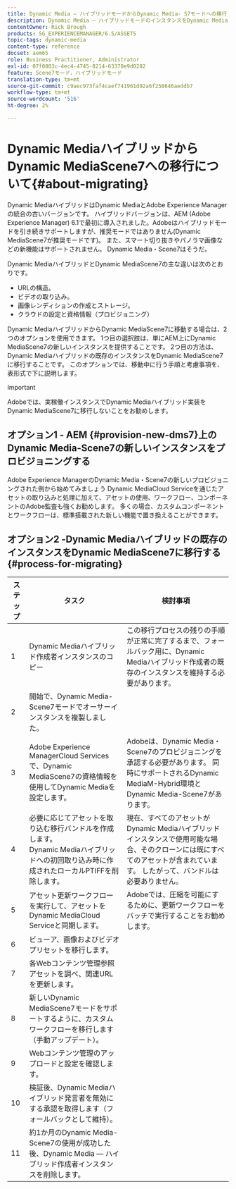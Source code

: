 ```yaml
---
title: Dynamic Media — ハイブリッドモードからDynamic Media- S7モードへの移行
description: Dynamic Media — ハイブリッドモードのインスタンスをDynamic Media- S7モードに移行する方法を説明します。
contentOwner: Rick Brough
products: SG_EXPERIENCEMANAGER/6.5/ASSETS
topic-tags: dynamic-media
content-type: reference
docset: aem65
role: Business Practitioner, Administrator
exl-id: 07f0803c-4ec4-4745-8214-63370e9d0282
feature: Scene7モード，ハイブリッドモード
translation-type: tm+mt
source-git-commit: c9aec973faf4caef741961d92a6f258646aeddb7
workflow-type: tm+mt
source-wordcount: '516'
ht-degree: 2%

---
```


# Dynamic MediaハイブリッドからDynamic MediaScene7への移行について{#about-migrating}

Dynamic MediaハイブリッドはDynamic MediaとAdobe Experience Managerの統合の古いバージョンです。 ハイブリッドバージョンは、AEM (Adobe Experience Manager) 6.1で最初に導入されました。Adobeはハイブリッドモードを引き続きサポートしますが、推奨モードではありません(Dynamic MediaScene7が推奨モードです)。 また、スマート切り抜きやパノラマ画像などの新機能はサポートされません。 Dynamic Media・Scene7はそうだ。

Dynamic MediaハイブリッドとDynamic MediaScene7の主な違いは次のとおりです。

* URLの構造。
* ビデオの取り込み。
* 画像レンディションの作成とストレージ。
* クラウドの設定と資格情報（プロビジョニング）

Dynamic MediaハイブリッドからDynamic MediaScene7に移動する場合は、2つのオプションを使用できます。 1つ目の選択肢は、単にAEM上にDynamic MediaScene7の新しいインスタンスを提供することです。 2つ目の方法は、Dynamic Mediaハイブリッドの既存のインスタンスをDynamic MediaScene7に移行することです。 このオプションでは、移動中に行う手順と考慮事項を、表形式で下に説明します。

>[!IMPORTANT]
>
>Adobeでは、実稼働インスタンスでDynamic Mediaハイブリッド実装をDynamic MediaScene7に移行しないことをお勧めします。

## オプション1 - AEM {#provision-new-dms7}上のDynamic Media-Scene7の新しいインスタンスをプロビジョニングする

Adobe Experience ManagerのDynamic Media・Scene7の新しいプロビジョニングされた例から始めてみましょう Dynamic MediaCloud Serviceを通じたアセットの取り込みと処理に加えて、アセットの使用、ワークフロー、コンポーネントのAdobe監査も強くお勧めします。 多くの場合、カスタムコンポーネントとワークフローは、標準搭載された新しい機能で置き換えることができます。

## オプション2 -Dynamic Mediaハイブリッドの既存のインスタンスをDynamic MediaScene7に移行する{#process-for-migrating}

| ステップ | タスク | 検討事項 |
|---|---|---|
| 1 | Dynamic Mediaハイブリッド作成者インスタンスのコピー | この移行プロセスの残りの手順が正常に完了するまで、フォールバック用に、Dynamic Mediaハイブリッド作成者の既存のインスタンスを維持する必要があります。 |
| 2 | 開始で、Dynamic Media-Scene7モードでオーサーインスタンスを複製しました。 |  |
| 3 | Adobe Experience ManagerCloud Servicesで、Dynamic MediaScene7の資格情報を使用してDynamic Mediaを設定します。 | Adobeは、Dynamic Media・Scene7のプロビジョニングを承認する必要があります。 同時にサポートされるDynamic MediaM-Hybrid環境とDynamic Media-Scene7があります。 |
| 4 | 必要に応じてアセットを取り込む移行バンドルを作成します。<br>Dynamic Mediaハイブリッドへの初回取り込み時に作成されたローカルPTIFFを削除します。 | 現在、すべてのアセットがDynamic Mediaハイブリッドインスタンスで使用可能な場合、そのクローンには既にすべてのアセットが含まれています。 したがって、バンドルは必要ありません。 |
| 5 | アセット更新ワークフローを実行して、アセットをDynamic MediaCloud Serviceと同期します。 | Adobeでは、圧縮を可能にするために、更新ワークフローをバッチで実行することをお勧めします。 |
| 6 | ビューア、画像およびビデオプリセットを移行します。 |  |
| 7 | 各Webコンテンツ管理参照アセットを調べ、関連URLを更新します。 |  |
| 8 | 新しいDynamic MediaScene7モードをサポートするように、カスタムワークフローを移行します（手動アップデート）。 |  |
| 9 | Webコンテンツ管理のアップロードと設定を確認します。 |  |
| 10 | 検証後、Dynamic Mediaハイブリッド発言者を無効にする承認を取得します（フォールバックとして維持）。 |  |
| 11 | 約1か月のDynamic Media-Scene7の使用が成功した後、Dynamic Media — ハイブリッド作成者インスタンスを削除します。 |  |
